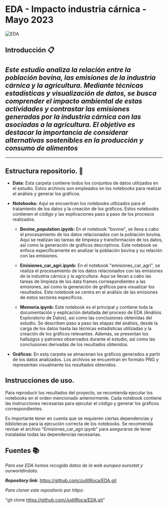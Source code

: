 # EDA - Impacto  industria cárnica - Mayo 2023
![EDA](../Data/portada_EDA.jpg)

## Introducción 📋

_Este estudio analiza la relación entre la población bovina, las emisiones de la industria cárnica y la agricultura. Mediante técnicas estadísticas y visualización de datos, se busca comprender el impacto ambiental de estas actividades y contrastar las emisiones generadas por la industria cárnica con las asociadas a la agricultura. El objetivo es destacar la importancia de considerar alternativas sostenibles en la producción y consumo de alimentos_
-
----------
 ## Estructura repositorio. 📖 

- **Data:** Esta carpeta contiene todos los conjuntos de datos utilizados en el estudio. Estos archivos son empleados en los notebooks para realizar el análisis y generar los gráficos.

- **Notebooks:** Aquí se encuentran los notebooks utilizados para el tratamiento de los datos y la creación de los gráficos. Estos notebooks contienen el código y las explicaciones paso a paso de los procesos realizados.

   - **Bovine_population.ipynb:** En el notebook "bovine", se lleva a cabo el procesamiento de los datos relacionados con la población bovina. Aquí se realizan las tareas de limpieza y transformación de los datos, así como la generación de gráficos descriptivos. Este notebook se enfoca específicamente en analizar la población bovina y su relación con las emisiones.

   - **Emisiones_car_agri.ipynb:** En el notebook "emisiones_car_agri", se realiza el procesamiento de los datos relacionados con las emisiones de la industria cárnica y la agricultura. Aquí se llevan a cabo las tareas de limpieza de los data frames correspondientes a las emisiones, así como la generación de gráficos para visualizar los resultados. Este notebook se centra en el análisis de las emisiones de estos sectores específicos.

   - **Memoria.ipynb:** Este notebook es el principal y contiene toda la documentación y explicación detallada del proceso de EDA (Análisis Exploratorio de Datos), así como las conclusiones obtenidas del estudio. Se describen paso a paso las etapas del análisis, desde la carga de los datos hasta las técnicas estadísticas utilizadas y la creación de los gráficos relevantes. Además, se presentan los hallazgos y patrones observados durante el estudio, así como las conclusiones derivadas de los resultados obtenidos.

- **Gráficos:** En esta carpeta se almacenan los gráficos generados a partir de los datos analizados. Los archivos se encuentran en formato PNG y representan visualmente los resultados obtenidos.

## Instrucciones de uso.

Para reproducir los resultados del proyecto, se recomienda ejecutar los notebooks en el orden mencionado anteriormente. Cada notebook contiene las instrucciones necesarias para ejecutar el código y generar los gráficos correspondientes.

Es importante tener en cuenta que se requieren ciertas dependencias y bibliotecas para la ejecución correcta de los notebooks. Se recomienda revisar el archivo "Emisiones_car_agri.ipynb" para asegurarse de tener instaladas todas las dependencias necesarias.

## Fuentes 📚 
_Para ese EDA hemos recogido datos de la web europea eurostat y ourworldindata._

***Repository link:*** https://github.com/JuditRoca/EDA.git

*Para clonar este repositorio por https:*

"git clone https://github.com/JuditRoca/EDA.git"
